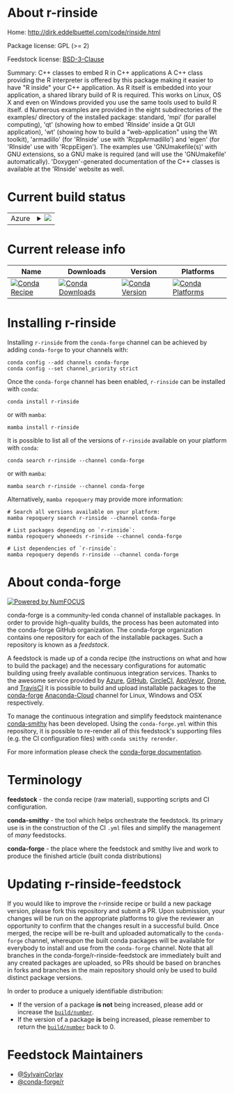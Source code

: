 About r-rinside
===============

Home: http://dirk.eddelbuettel.com/code/rinside.html

Package license: GPL (>= 2)

Feedstock license: [BSD-3-Clause](https://github.com/conda-forge/r-rinside-feedstock/blob/main/LICENSE.txt)

Summary: C++ classes to embed R in C++ applications A C++ class providing the R interpreter is offered by this package making it easier to have "R inside" your C++ application. As R itself is embedded into your application, a shared library build of R is required. This works on Linux, OS X and even on Windows provided you use the same tools used to build R itself. d Numerous examples are provided in the eight subdirectories of the examples/ directory of the installed package: standard, 'mpi' (for parallel computing), 'qt' (showing how to embed 'RInside' inside a Qt GUI application), 'wt' (showing how to build a "web-application" using the Wt toolkit), 'armadillo' (for 'RInside' use with 'RcppArmadillo') and 'eigen' (for 'RInside' use with 'RcppEigen').  The examples use 'GNUmakefile(s)' with GNU extensions, so a GNU make is required (and will use the 'GNUmakefile' automatically). 'Doxygen'-generated documentation of the C++ classes is available at the 'RInside' website as well.

Current build status
====================


<table>
    
  <tr>
    <td>Azure</td>
    <td>
      <details>
        <summary>
          <a href="https://dev.azure.com/conda-forge/feedstock-builds/_build/latest?definitionId=2424&branchName=main">
            <img src="https://dev.azure.com/conda-forge/feedstock-builds/_apis/build/status/r-rinside-feedstock?branchName=main">
          </a>
        </summary>
        <table>
          <thead><tr><th>Variant</th><th>Status</th></tr></thead>
          <tbody><tr>
              <td>linux_64_r_base4.0</td>
              <td>
                <a href="https://dev.azure.com/conda-forge/feedstock-builds/_build/latest?definitionId=2424&branchName=main">
                  <img src="https://dev.azure.com/conda-forge/feedstock-builds/_apis/build/status/r-rinside-feedstock?branchName=main&jobName=linux&configuration=linux_64_r_base4.0" alt="variant">
                </a>
              </td>
            </tr><tr>
              <td>linux_64_r_base4.1</td>
              <td>
                <a href="https://dev.azure.com/conda-forge/feedstock-builds/_build/latest?definitionId=2424&branchName=main">
                  <img src="https://dev.azure.com/conda-forge/feedstock-builds/_apis/build/status/r-rinside-feedstock?branchName=main&jobName=linux&configuration=linux_64_r_base4.1" alt="variant">
                </a>
              </td>
            </tr><tr>
              <td>osx_64_r_base4.0</td>
              <td>
                <a href="https://dev.azure.com/conda-forge/feedstock-builds/_build/latest?definitionId=2424&branchName=main">
                  <img src="https://dev.azure.com/conda-forge/feedstock-builds/_apis/build/status/r-rinside-feedstock?branchName=main&jobName=osx&configuration=osx_64_r_base4.0" alt="variant">
                </a>
              </td>
            </tr><tr>
              <td>osx_64_r_base4.1</td>
              <td>
                <a href="https://dev.azure.com/conda-forge/feedstock-builds/_build/latest?definitionId=2424&branchName=main">
                  <img src="https://dev.azure.com/conda-forge/feedstock-builds/_apis/build/status/r-rinside-feedstock?branchName=main&jobName=osx&configuration=osx_64_r_base4.1" alt="variant">
                </a>
              </td>
            </tr><tr>
              <td>win_64_r_base4.0</td>
              <td>
                <a href="https://dev.azure.com/conda-forge/feedstock-builds/_build/latest?definitionId=2424&branchName=main">
                  <img src="https://dev.azure.com/conda-forge/feedstock-builds/_apis/build/status/r-rinside-feedstock?branchName=main&jobName=win&configuration=win_64_r_base4.0" alt="variant">
                </a>
              </td>
            </tr><tr>
              <td>win_64_r_base4.1</td>
              <td>
                <a href="https://dev.azure.com/conda-forge/feedstock-builds/_build/latest?definitionId=2424&branchName=main">
                  <img src="https://dev.azure.com/conda-forge/feedstock-builds/_apis/build/status/r-rinside-feedstock?branchName=main&jobName=win&configuration=win_64_r_base4.1" alt="variant">
                </a>
              </td>
            </tr>
          </tbody>
        </table>
      </details>
    </td>
  </tr>
</table>

Current release info
====================

| Name | Downloads | Version | Platforms |
| --- | --- | --- | --- |
| [![Conda Recipe](https://img.shields.io/badge/recipe-r--rinside-green.svg)](https://anaconda.org/conda-forge/r-rinside) | [![Conda Downloads](https://img.shields.io/conda/dn/conda-forge/r-rinside.svg)](https://anaconda.org/conda-forge/r-rinside) | [![Conda Version](https://img.shields.io/conda/vn/conda-forge/r-rinside.svg)](https://anaconda.org/conda-forge/r-rinside) | [![Conda Platforms](https://img.shields.io/conda/pn/conda-forge/r-rinside.svg)](https://anaconda.org/conda-forge/r-rinside) |

Installing r-rinside
====================

Installing `r-rinside` from the `conda-forge` channel can be achieved by adding `conda-forge` to your channels with:

```
conda config --add channels conda-forge
conda config --set channel_priority strict
```

Once the `conda-forge` channel has been enabled, `r-rinside` can be installed with `conda`:

```
conda install r-rinside
```

or with `mamba`:

```
mamba install r-rinside
```

It is possible to list all of the versions of `r-rinside` available on your platform with `conda`:

```
conda search r-rinside --channel conda-forge
```

or with `mamba`:

```
mamba search r-rinside --channel conda-forge
```

Alternatively, `mamba repoquery` may provide more information:

```
# Search all versions available on your platform:
mamba repoquery search r-rinside --channel conda-forge

# List packages depending on `r-rinside`:
mamba repoquery whoneeds r-rinside --channel conda-forge

# List dependencies of `r-rinside`:
mamba repoquery depends r-rinside --channel conda-forge
```


About conda-forge
=================

[![Powered by
NumFOCUS](https://img.shields.io/badge/powered%20by-NumFOCUS-orange.svg?style=flat&colorA=E1523D&colorB=007D8A)](https://numfocus.org)

conda-forge is a community-led conda channel of installable packages.
In order to provide high-quality builds, the process has been automated into the
conda-forge GitHub organization. The conda-forge organization contains one repository
for each of the installable packages. Such a repository is known as a *feedstock*.

A feedstock is made up of a conda recipe (the instructions on what and how to build
the package) and the necessary configurations for automatic building using freely
available continuous integration services. Thanks to the awesome service provided by
[Azure](https://azure.microsoft.com/en-us/services/devops/), [GitHub](https://github.com/),
[CircleCI](https://circleci.com/), [AppVeyor](https://www.appveyor.com/),
[Drone](https://cloud.drone.io/welcome), and [TravisCI](https://travis-ci.com/)
it is possible to build and upload installable packages to the
[conda-forge](https://anaconda.org/conda-forge) [Anaconda-Cloud](https://anaconda.org/)
channel for Linux, Windows and OSX respectively.

To manage the continuous integration and simplify feedstock maintenance
[conda-smithy](https://github.com/conda-forge/conda-smithy) has been developed.
Using the ``conda-forge.yml`` within this repository, it is possible to re-render all of
this feedstock's supporting files (e.g. the CI configuration files) with ``conda smithy rerender``.

For more information please check the [conda-forge documentation](https://conda-forge.org/docs/).

Terminology
===========

**feedstock** - the conda recipe (raw material), supporting scripts and CI configuration.

**conda-smithy** - the tool which helps orchestrate the feedstock.
                   Its primary use is in the construction of the CI ``.yml`` files
                   and simplify the management of *many* feedstocks.

**conda-forge** - the place where the feedstock and smithy live and work to
                  produce the finished article (built conda distributions)


Updating r-rinside-feedstock
============================

If you would like to improve the r-rinside recipe or build a new
package version, please fork this repository and submit a PR. Upon submission,
your changes will be run on the appropriate platforms to give the reviewer an
opportunity to confirm that the changes result in a successful build. Once
merged, the recipe will be re-built and uploaded automatically to the
`conda-forge` channel, whereupon the built conda packages will be available for
everybody to install and use from the `conda-forge` channel.
Note that all branches in the conda-forge/r-rinside-feedstock are
immediately built and any created packages are uploaded, so PRs should be based
on branches in forks and branches in the main repository should only be used to
build distinct package versions.

In order to produce a uniquely identifiable distribution:
 * If the version of a package **is not** being increased, please add or increase
   the [``build/number``](https://docs.conda.io/projects/conda-build/en/latest/resources/define-metadata.html#build-number-and-string).
 * If the version of a package **is** being increased, please remember to return
   the [``build/number``](https://docs.conda.io/projects/conda-build/en/latest/resources/define-metadata.html#build-number-and-string)
   back to 0.

Feedstock Maintainers
=====================

* [@SylvainCorlay](https://github.com/SylvainCorlay/)
* [@conda-forge/r](https://github.com/conda-forge/r/)

